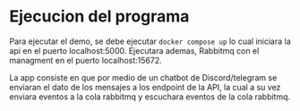 # Ejecucion del programa

Para ejecutar el demo, se debe ejecutar ```docker compose up``` lo cual iniciara la api en el puerto
localhost:5000. Ejecutara ademas, Rabbitmq con el managment en el puerto localhost:15672.

La app consiste en que por medio de un chatbot de Discord/telegram se enviaran el dato de los mensajes 
a los endpoint de la API, la cual a su vez enviara eventos a la cola rabbitmq y escuchara eventos de la cola rabbitmq.

